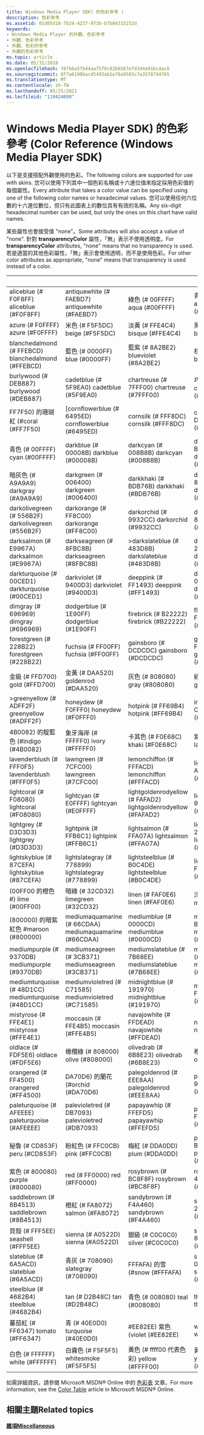 ```yaml
---
title: Windows Media Player SDK) 的色彩參考 (
description: 色彩參考
ms.assetid: 01d05d18-7b24-4237-973b-b7b84315252d
keywords:
- Windows Media Player 的外觀、色彩參考
- 外觀、色彩參考
- 外觀、色彩的參考
- 外觀的色彩參考
ms.topic: article
ms.date: 05/31/2018
ms.openlocfilehash: f67b6a5fb44aa7576c82b6567e7d3d4a91bc4ac8
ms.sourcegitcommit: 0f7a8198bacd5493ab1e78a9583c7a3578794765
ms.translationtype: MT
ms.contentlocale: zh-TW
ms.lasthandoff: 05/25/2021
ms.locfileid: "110424098"
---
```

# <a name="color-reference-windows-media-player-sdk"></a><span data-ttu-id="c938c-107">Windows Media Player SDK) 的色彩參考 (</span><span class="sxs-lookup"><span data-stu-id="c938c-107">Color Reference (Windows Media Player SDK)</span></span>

<span data-ttu-id="c938c-108">以下是支援搭配外觀使用的色彩。</span><span class="sxs-lookup"><span data-stu-id="c938c-108">The following colors are supported for use with skins.</span></span> <span data-ttu-id="c938c-109">您可以使用下列其中一個色彩名稱或十六進位值來指定採用色彩值的每個屬性。</span><span class="sxs-lookup"><span data-stu-id="c938c-109">Every attribute that takes a color value can be specified using one of the following color names or hexadecimal values.</span></span> <span data-ttu-id="c938c-110">您可以使用任何六位數的十六進位數位，但只有此圖表上的數位具有有效的名稱。</span><span class="sxs-lookup"><span data-stu-id="c938c-110">Any six-digit hexadecimal number can be used, but only the ones on this chart have valid names.</span></span>

<span data-ttu-id="c938c-111">某些屬性也會接受值 "none"。</span><span class="sxs-lookup"><span data-stu-id="c938c-111">Some attributes will also accept a value of "none".</span></span> <span data-ttu-id="c938c-112">針對 **transparencyColor** 屬性，「無」表示不使用透明度。</span><span class="sxs-lookup"><span data-stu-id="c938c-112">For **transparencyColor** attributes, "none" means that no transparency is used.</span></span> <span data-ttu-id="c938c-113">若是適當的其他色彩屬性，「無」表示會使用透明，而不是使用色彩。</span><span class="sxs-lookup"><span data-stu-id="c938c-113">For other color attributes as appropriate, "none" means that transparency is used instead of a color.</span></span>



|          &nbsp;            |            &nbsp;           |             &nbsp;              |           &nbsp;             |
|----------------------------|-----------------------------|---------------------------------|------------------------------|
| <span data-ttu-id="c938c-114">aliceblue (\# F0F8FF) </span><span class="sxs-lookup"><span data-stu-id="c938c-114">aliceblue (\#F0F8FF)</span></span>       | <span data-ttu-id="c938c-115">antiquewhite (\# FAEBD7) </span><span class="sxs-lookup"><span data-stu-id="c938c-115">antiquewhite (\#FAEBD7)</span></span>     | <span data-ttu-id="c938c-116">綠色 (\# 00FFFF) </span><span class="sxs-lookup"><span data-stu-id="c938c-116">aqua (\#00FFFF)</span></span>                 | <span data-ttu-id="c938c-117">青綠色 (\# 7FFFD4) </span><span class="sxs-lookup"><span data-stu-id="c938c-117">aquamarine (\#7FFFD4)</span></span>        |
| <span data-ttu-id="c938c-118">azure (\# F0FFFF) </span><span class="sxs-lookup"><span data-stu-id="c938c-118">azure (\#F0FFFF)</span></span>           | <span data-ttu-id="c938c-119">米色 (\# F5F5DC) </span><span class="sxs-lookup"><span data-stu-id="c938c-119">beige (\#F5F5DC)</span></span>            | <span data-ttu-id="c938c-120">淡黃 (\# FFE4C4) </span><span class="sxs-lookup"><span data-stu-id="c938c-120">bisque (\#FFE4C4)</span></span>               | <span data-ttu-id="c938c-121">黑色 (\# 000000) </span><span class="sxs-lookup"><span data-stu-id="c938c-121">black (\#000000)</span></span>             |
| <span data-ttu-id="c938c-122">blanchedalmond (\# FFEBCD) </span><span class="sxs-lookup"><span data-stu-id="c938c-122">blanchedalmond (\#FFEBCD)</span></span>  | <span data-ttu-id="c938c-123">藍色 (\# 0000FF) </span><span class="sxs-lookup"><span data-stu-id="c938c-123">blue (\#0000FF)</span></span>             | <span data-ttu-id="c938c-124">藍紫 (\# 8A2BE2) </span><span class="sxs-lookup"><span data-stu-id="c938c-124">blueviolet (\#8A2BE2)</span></span>           | <span data-ttu-id="c938c-125">棕色 (\# A52A2A) </span><span class="sxs-lookup"><span data-stu-id="c938c-125">brown (\#A52A2A)</span></span>             |
| <span data-ttu-id="c938c-126">burlywood (\# DEB887) </span><span class="sxs-lookup"><span data-stu-id="c938c-126">burlywood (\#DEB887)</span></span>       | <span data-ttu-id="c938c-127">cadetblue (\# 5F9EA0) </span><span class="sxs-lookup"><span data-stu-id="c938c-127">cadetblue (\#5F9EA0)</span></span>        | <span data-ttu-id="c938c-128">chartreuse (\# 7FFF00) </span><span class="sxs-lookup"><span data-stu-id="c938c-128">chartreuse (\#7FFF00)</span></span>           | <span data-ttu-id="c938c-129">巧克力 (\# D2691E) </span><span class="sxs-lookup"><span data-stu-id="c938c-129">chocolate (\#D2691E)</span></span>         |
| <span data-ttu-id="c938c-130">FF7F50) 的珊瑚紅 (\#</span><span class="sxs-lookup"><span data-stu-id="c938c-130">coral (\#FF7F50)</span></span>           | <span data-ttu-id="c938c-131">[cornflowerblue (\# 6495ED) </span><span class="sxs-lookup"><span data-stu-id="c938c-131">cornflowerblue (\#6495ED)</span></span>   | <span data-ttu-id="c938c-132">cornsilk (\# FFF8DC) </span><span class="sxs-lookup"><span data-stu-id="c938c-132">cornsilk (\#FFF8DC)</span></span>             | <span data-ttu-id="c938c-133">crimson (\# DC143C) </span><span class="sxs-lookup"><span data-stu-id="c938c-133">crimson (\#DC143C)</span></span>           |
| <span data-ttu-id="c938c-134">青色 (\# 00FFFF) </span><span class="sxs-lookup"><span data-stu-id="c938c-134">cyan (\#00FFFF)</span></span>            | <span data-ttu-id="c938c-135">darkblue (\# 00008B) </span><span class="sxs-lookup"><span data-stu-id="c938c-135">darkblue (\#00008B)</span></span>         | <span data-ttu-id="c938c-136">darkcyan (\# 008B8B) </span><span class="sxs-lookup"><span data-stu-id="c938c-136">darkcyan (\#008B8B)</span></span>             | <span data-ttu-id="c938c-137">darkgoldenrod (\# B8860B) </span><span class="sxs-lookup"><span data-stu-id="c938c-137">darkgoldenrod (\#B8860B)</span></span>     |
| <span data-ttu-id="c938c-138">暗灰色 (\# A9A9A9) </span><span class="sxs-lookup"><span data-stu-id="c938c-138">darkgray (\#A9A9A9)</span></span>        | <span data-ttu-id="c938c-139">darkgreen (\# 006400) </span><span class="sxs-lookup"><span data-stu-id="c938c-139">darkgreen (\#006400)</span></span>        | <span data-ttu-id="c938c-140">darkkhaki (\# BDB76B) </span><span class="sxs-lookup"><span data-stu-id="c938c-140">darkkhaki (\#BDB76B)</span></span>            | <span data-ttu-id="c938c-141">darkmagenta (\# 8B008B) </span><span class="sxs-lookup"><span data-stu-id="c938c-141">darkmagenta (\#8B008B)</span></span>       |
| <span data-ttu-id="c938c-142">darkolivegreen (\# 556B2F) </span><span class="sxs-lookup"><span data-stu-id="c938c-142">darkolivegreen (\#556B2F)</span></span>  | <span data-ttu-id="c938c-143">darkorange (\# FF8C00) </span><span class="sxs-lookup"><span data-stu-id="c938c-143">darkorange (\#FF8C00)</span></span>       | <span data-ttu-id="c938c-144">darkorchid (\# 9932CC) </span><span class="sxs-lookup"><span data-stu-id="c938c-144">darkorchid (\#9932CC)</span></span>           | <span data-ttu-id="c938c-145">darkred (\# 8B0000) </span><span class="sxs-lookup"><span data-stu-id="c938c-145">darkred (\#8B0000)</span></span>           |
| <span data-ttu-id="c938c-146">darksalmon (\# E9967A) </span><span class="sxs-lookup"><span data-stu-id="c938c-146">darksalmon (\#E9967A)</span></span>      | <span data-ttu-id="c938c-147">darkseagreen (\# 8FBC8B) </span><span class="sxs-lookup"><span data-stu-id="c938c-147">darkseagreen (\#8FBC8B)</span></span>     | <span data-ttu-id="c938c-148">>darkslateblue (\# 483D8B) </span><span class="sxs-lookup"><span data-stu-id="c938c-148">darkslateblue (\#483D8B)</span></span>        | <span data-ttu-id="c938c-149">darkslategray (\# 2F4F4F) </span><span class="sxs-lookup"><span data-stu-id="c938c-149">darkslategray (\#2F4F4F)</span></span>     |
| <span data-ttu-id="c938c-150">darkturquoise (\# 00CED1) </span><span class="sxs-lookup"><span data-stu-id="c938c-150">darkturquoise (\#00CED1)</span></span>   | <span data-ttu-id="c938c-151">darkviolet (\# 9400D3) </span><span class="sxs-lookup"><span data-stu-id="c938c-151">darkviolet (\#9400D3)</span></span>       | <span data-ttu-id="c938c-152">deeppink (\# FF1493) </span><span class="sxs-lookup"><span data-stu-id="c938c-152">deeppink (\#FF1493)</span></span>             | <span data-ttu-id="c938c-153">deepskyblue (\# 00BFFF) </span><span class="sxs-lookup"><span data-stu-id="c938c-153">deepskyblue (\#00BFFF)</span></span>       |
| <span data-ttu-id="c938c-154">dimgray (\# 696969) </span><span class="sxs-lookup"><span data-stu-id="c938c-154">dimgray (\#696969)</span></span>         | <span data-ttu-id="c938c-155">dodgerblue (\# 1E90FF) </span><span class="sxs-lookup"><span data-stu-id="c938c-155">dodgerblue (\#1E90FF)</span></span>       | <span data-ttu-id="c938c-156">firebrick (\# B22222) </span><span class="sxs-lookup"><span data-stu-id="c938c-156">firebrick (\#B22222)</span></span>            | <span data-ttu-id="c938c-157">floralwhite (\# FFFAF0) </span><span class="sxs-lookup"><span data-stu-id="c938c-157">floralwhite (\#FFFAF0)</span></span>       |
| <span data-ttu-id="c938c-158">forestgreen (\# 228B22) </span><span class="sxs-lookup"><span data-stu-id="c938c-158">forestgreen (\#228B22)</span></span>     | <span data-ttu-id="c938c-159">fuchsia (\# FF00FF) </span><span class="sxs-lookup"><span data-stu-id="c938c-159">fuchsia (\#FF00FF)</span></span>          | <span data-ttu-id="c938c-160">gainsboro (\# DCDCDC) </span><span class="sxs-lookup"><span data-stu-id="c938c-160">gainsboro (\#DCDCDC)</span></span>            | <span data-ttu-id="c938c-161">ghostwhite (\# F8F8FF) </span><span class="sxs-lookup"><span data-stu-id="c938c-161">ghostwhite (\#F8F8FF)</span></span>        |
| <span data-ttu-id="c938c-162">金級 (\# FFD700) </span><span class="sxs-lookup"><span data-stu-id="c938c-162">gold (\#FFD700)</span></span>            | <span data-ttu-id="c938c-163">金黃 (\# DAA520) </span><span class="sxs-lookup"><span data-stu-id="c938c-163">goldenrod (\#DAA520)</span></span>        | <span data-ttu-id="c938c-164">灰色 (\# 808080) </span><span class="sxs-lookup"><span data-stu-id="c938c-164">gray (\#808080)</span></span>                 | <span data-ttu-id="c938c-165">綠色 (\# 008000) </span><span class="sxs-lookup"><span data-stu-id="c938c-165">green (\#008000)</span></span>             |
| <span data-ttu-id="c938c-166">>greenyellow (\# ADFF2F) </span><span class="sxs-lookup"><span data-stu-id="c938c-166">greenyellow (\#ADFF2F)</span></span>     | <span data-ttu-id="c938c-167">honeydew (\# F0FFF0) </span><span class="sxs-lookup"><span data-stu-id="c938c-167">honeydew (\#F0FFF0)</span></span>         | <span data-ttu-id="c938c-168">hotpink (\# FF69B4) </span><span class="sxs-lookup"><span data-stu-id="c938c-168">hotpink (\#FF69B4)</span></span>              | <span data-ttu-id="c938c-169">indianred (\# CD5C5C) </span><span class="sxs-lookup"><span data-stu-id="c938c-169">indianred (\#CD5C5C)</span></span>         |
| <span data-ttu-id="c938c-170">4B0082) 的靛藍色 (\#</span><span class="sxs-lookup"><span data-stu-id="c938c-170">indigo (\#4B0082)</span></span>          | <span data-ttu-id="c938c-171">象牙海岸 (\# FFFFF0) </span><span class="sxs-lookup"><span data-stu-id="c938c-171">ivory (\#FFFFF0)</span></span>            | <span data-ttu-id="c938c-172">卡其色 (\# F0E68C) </span><span class="sxs-lookup"><span data-stu-id="c938c-172">khaki (\#F0E68C)</span></span>                | <span data-ttu-id="c938c-173">紫色 (\# E6E6FA) </span><span class="sxs-lookup"><span data-stu-id="c938c-173">lavender (\#E6E6FA)</span></span>          |
| <span data-ttu-id="c938c-174">lavenderblush (\# FFF0F5) </span><span class="sxs-lookup"><span data-stu-id="c938c-174">lavenderblush (\#FFF0F5)</span></span>   | <span data-ttu-id="c938c-175">lawngreen (\# 7CFC00) </span><span class="sxs-lookup"><span data-stu-id="c938c-175">lawngreen (\#7CFC00)</span></span>        | <span data-ttu-id="c938c-176">lemonchiffon (\# FFFACD) </span><span class="sxs-lookup"><span data-stu-id="c938c-176">lemonchiffon (\#FFFACD)</span></span>         | <span data-ttu-id="c938c-177">lightblue (\# ADD8E6) </span><span class="sxs-lookup"><span data-stu-id="c938c-177">lightblue (\#ADD8E6)</span></span>         |
| <span data-ttu-id="c938c-178">lightcoral (\# F08080) </span><span class="sxs-lookup"><span data-stu-id="c938c-178">lightcoral (\#F08080)</span></span>      | <span data-ttu-id="c938c-179">lightcyan (\# E0FFFF) </span><span class="sxs-lookup"><span data-stu-id="c938c-179">lightcyan (\#E0FFFF)</span></span>        | <span data-ttu-id="c938c-180">lightgoldenrodyellow (\# FAFAD2) </span><span class="sxs-lookup"><span data-stu-id="c938c-180">lightgoldenrodyellow (\#FAFAD2)</span></span> | <span data-ttu-id="c938c-181">lightgreen (\# 90EE90) </span><span class="sxs-lookup"><span data-stu-id="c938c-181">lightgreen (\#90EE90)</span></span>        |
| <span data-ttu-id="c938c-182">lightgrey (\# D3D3D3) </span><span class="sxs-lookup"><span data-stu-id="c938c-182">lightgrey (\#D3D3D3)</span></span>       | <span data-ttu-id="c938c-183">lightpink (\# FFB6C1) </span><span class="sxs-lookup"><span data-stu-id="c938c-183">lightpink (\#FFB6C1)</span></span>        | <span data-ttu-id="c938c-184">lightsalmon (\# FFA07A) </span><span class="sxs-lookup"><span data-stu-id="c938c-184">lightsalmon (\#FFA07A)</span></span>          | <span data-ttu-id="c938c-185">lightseagreen (\# 20B2AA) </span><span class="sxs-lookup"><span data-stu-id="c938c-185">lightseagreen (\#20B2AA)</span></span>     |
| <span data-ttu-id="c938c-186">lightskyblue (\# 87CEFA) </span><span class="sxs-lookup"><span data-stu-id="c938c-186">lightskyblue (\#87CEFA)</span></span>    | <span data-ttu-id="c938c-187">lightslategray (\# 778899) </span><span class="sxs-lookup"><span data-stu-id="c938c-187">lightslategray (\#778899)</span></span>   | <span data-ttu-id="c938c-188">lightsteelblue (\# B0C4DE) </span><span class="sxs-lookup"><span data-stu-id="c938c-188">lightsteelblue (\#B0C4DE)</span></span>       | <span data-ttu-id="c938c-189">lightyellow (\# FFFFE0) </span><span class="sxs-lookup"><span data-stu-id="c938c-189">lightyellow (\#FFFFE0)</span></span>       |
| <span data-ttu-id="c938c-190"> (00FF00 的橙色 \#) </span><span class="sxs-lookup"><span data-stu-id="c938c-190">lime (\#00FF00)</span></span>            | <span data-ttu-id="c938c-191">暗綠 (\# 32CD32) </span><span class="sxs-lookup"><span data-stu-id="c938c-191">limegreen (\#32CD32)</span></span>        | <span data-ttu-id="c938c-192">linen (\# FAF0E6) </span><span class="sxs-lookup"><span data-stu-id="c938c-192">linen (\#FAF0E6)</span></span>                | <span data-ttu-id="c938c-193">洋紅色 (\# FF00FF) </span><span class="sxs-lookup"><span data-stu-id="c938c-193">magenta (\#FF00FF)</span></span>           |
| <span data-ttu-id="c938c-194"> (800000) 的暗紫紅色 \#</span><span class="sxs-lookup"><span data-stu-id="c938c-194">maroon (\#800000)</span></span>          | <span data-ttu-id="c938c-195">mediumaquamarine (\# 66CDAA) </span><span class="sxs-lookup"><span data-stu-id="c938c-195">mediumaquamarine (\#66CDAA)</span></span> | <span data-ttu-id="c938c-196">mediumblue (\# 0000CD) </span><span class="sxs-lookup"><span data-stu-id="c938c-196">mediumblue (\#0000CD)</span></span>           | <span data-ttu-id="c938c-197">mediumorchid (\# BA55D3) </span><span class="sxs-lookup"><span data-stu-id="c938c-197">mediumorchid (\#BA55D3)</span></span>      |
| <span data-ttu-id="c938c-198">mediumpurple (\# 9370DB) </span><span class="sxs-lookup"><span data-stu-id="c938c-198">mediumpurple (\#9370DB)</span></span>    | <span data-ttu-id="c938c-199">mediumseagreen (\# 3CB371) </span><span class="sxs-lookup"><span data-stu-id="c938c-199">mediumseagreen (\#3CB371)</span></span>   | <span data-ttu-id="c938c-200">mediumslateblue (\# 7B68EE) </span><span class="sxs-lookup"><span data-stu-id="c938c-200">mediumslateblue (\#7B68EE)</span></span>      | <span data-ttu-id="c938c-201">mediumspringgreen (\# 00FA9A) </span><span class="sxs-lookup"><span data-stu-id="c938c-201">mediumspringgreen (\#00FA9A)</span></span> |
| <span data-ttu-id="c938c-202">mediumturquoise (\# 48D1CC) </span><span class="sxs-lookup"><span data-stu-id="c938c-202">mediumturquoise (\#48D1CC)</span></span> | <span data-ttu-id="c938c-203">mediumvioletred (\# C71585) </span><span class="sxs-lookup"><span data-stu-id="c938c-203">mediumvioletred (\#C71585)</span></span>  | <span data-ttu-id="c938c-204">midnightblue (\# 191970) </span><span class="sxs-lookup"><span data-stu-id="c938c-204">midnightblue (\#191970)</span></span>         | <span data-ttu-id="c938c-205">mintcream (\# F5FFFA) </span><span class="sxs-lookup"><span data-stu-id="c938c-205">mintcream (\#F5FFFA)</span></span>         |
| <span data-ttu-id="c938c-206">mistyrose (\# FFE4E1) </span><span class="sxs-lookup"><span data-stu-id="c938c-206">mistyrose (\#FFE4E1)</span></span>       | <span data-ttu-id="c938c-207">moccasin (\# FFE4B5) </span><span class="sxs-lookup"><span data-stu-id="c938c-207">moccasin (\#FFE4B5)</span></span>         | <span data-ttu-id="c938c-208">navajowhite (\# FFDEAD) </span><span class="sxs-lookup"><span data-stu-id="c938c-208">navajowhite (\#FFDEAD)</span></span>          | <span data-ttu-id="c938c-209">navy (\# 000080) </span><span class="sxs-lookup"><span data-stu-id="c938c-209">navy (\#000080)</span></span>              |
| <span data-ttu-id="c938c-210">oldlace (\# FDF5E6) </span><span class="sxs-lookup"><span data-stu-id="c938c-210">oldlace (\#FDF5E6)</span></span>         | <span data-ttu-id="c938c-211">橄欖綠 (\# 808000) </span><span class="sxs-lookup"><span data-stu-id="c938c-211">olive (\#808000)</span></span>            | <span data-ttu-id="c938c-212">olivedrab (\# 6B8E23) </span><span class="sxs-lookup"><span data-stu-id="c938c-212">olivedrab (\#6B8E23)</span></span>            | <span data-ttu-id="c938c-213">橙色 (\# FFA500) </span><span class="sxs-lookup"><span data-stu-id="c938c-213">orange (\#FFA500)</span></span>            |
| <span data-ttu-id="c938c-214">orangered (\# FF4500) </span><span class="sxs-lookup"><span data-stu-id="c938c-214">orangered (\#FF4500)</span></span>       | <span data-ttu-id="c938c-215">DA70D6) 的蘭花 (\#</span><span class="sxs-lookup"><span data-stu-id="c938c-215">orchid (\#DA70D6)</span></span>           | <span data-ttu-id="c938c-216">palegoldenrod (\# EEE8AA) </span><span class="sxs-lookup"><span data-stu-id="c938c-216">palegoldenrod (\#EEE8AA)</span></span>        | <span data-ttu-id="c938c-217">palegreen (\# 98FB98) </span><span class="sxs-lookup"><span data-stu-id="c938c-217">palegreen (\#98FB98)</span></span>         |
| <span data-ttu-id="c938c-218">paleturquoise (\# AFEEEE) </span><span class="sxs-lookup"><span data-stu-id="c938c-218">paleturquoise (\#AFEEEE)</span></span>   | <span data-ttu-id="c938c-219">palevioletred (\# DB7093) </span><span class="sxs-lookup"><span data-stu-id="c938c-219">palevioletred (\#DB7093)</span></span>    | <span data-ttu-id="c938c-220">papayawhip (\# FFEFD5) </span><span class="sxs-lookup"><span data-stu-id="c938c-220">papayawhip (\#FFEFD5)</span></span>           | <span data-ttu-id="c938c-221">peachpuff (\# FFDAB9) </span><span class="sxs-lookup"><span data-stu-id="c938c-221">peachpuff (\#FFDAB9)</span></span>         |
| <span data-ttu-id="c938c-222">秘魯 (\# CD853F) </span><span class="sxs-lookup"><span data-stu-id="c938c-222">peru (\#CD853F)</span></span>            | <span data-ttu-id="c938c-223">粉紅色 (\# FFC0CB) </span><span class="sxs-lookup"><span data-stu-id="c938c-223">pink (\#FFC0CB)</span></span>             | <span data-ttu-id="c938c-224">梅紅 (\# DDA0DD) </span><span class="sxs-lookup"><span data-stu-id="c938c-224">plum (\#DDA0DD)</span></span>                 | <span data-ttu-id="c938c-225">powderblue (\# B0E0E6) </span><span class="sxs-lookup"><span data-stu-id="c938c-225">powderblue (\#B0E0E6)</span></span>        |
| <span data-ttu-id="c938c-226">紫色 (\# 800080) </span><span class="sxs-lookup"><span data-stu-id="c938c-226">purple (\#800080)</span></span>          | <span data-ttu-id="c938c-227">red (\# FF0000) </span><span class="sxs-lookup"><span data-stu-id="c938c-227">red (\#FF0000)</span></span>              | <span data-ttu-id="c938c-228">rosybrown (\# BC8F8F) </span><span class="sxs-lookup"><span data-stu-id="c938c-228">rosybrown (\#BC8F8F)</span></span>            | <span data-ttu-id="c938c-229">royalblue (\# 4169E1) </span><span class="sxs-lookup"><span data-stu-id="c938c-229">royalblue (\#4169E1)</span></span>         |
| <span data-ttu-id="c938c-230">saddlebrown (\# 8B4513) </span><span class="sxs-lookup"><span data-stu-id="c938c-230">saddlebrown (\#8B4513)</span></span>     | <span data-ttu-id="c938c-231">橙紅 (\# FA8072) </span><span class="sxs-lookup"><span data-stu-id="c938c-231">salmon (\#FA8072)</span></span>           | <span data-ttu-id="c938c-232">sandybrown (\# F4A460) </span><span class="sxs-lookup"><span data-stu-id="c938c-232">sandybrown (\#F4A460)</span></span>           | <span data-ttu-id="c938c-233">seagreen (\# 2E8B57) </span><span class="sxs-lookup"><span data-stu-id="c938c-233">seagreen (\#2E8B57)</span></span>          |
| <span data-ttu-id="c938c-234">貝殼 (\# FFF5EE) </span><span class="sxs-lookup"><span data-stu-id="c938c-234">seashell (\#FFF5EE)</span></span>        | <span data-ttu-id="c938c-235">sienna (\# A0522D) </span><span class="sxs-lookup"><span data-stu-id="c938c-235">sienna (\#A0522D)</span></span>           | <span data-ttu-id="c938c-236">銀級 (\# C0C0C0) </span><span class="sxs-lookup"><span data-stu-id="c938c-236">silver (\#C0C0C0)</span></span>               | <span data-ttu-id="c938c-237">skyblue (\# 87CEEB) </span><span class="sxs-lookup"><span data-stu-id="c938c-237">skyblue (\#87CEEB)</span></span>           |
| <span data-ttu-id="c938c-238">slateblue (\# 6A5ACD) </span><span class="sxs-lookup"><span data-stu-id="c938c-238">slateblue (\#6A5ACD)</span></span>       | <span data-ttu-id="c938c-239">青灰 (\# 708090) </span><span class="sxs-lookup"><span data-stu-id="c938c-239">slategray (\#708090)</span></span>        | <span data-ttu-id="c938c-240">FFFAFA) 的雪 (\#</span><span class="sxs-lookup"><span data-stu-id="c938c-240">snow (\#FFFAFA)</span></span>                 | <span data-ttu-id="c938c-241">springgreen (\# 00FF7F) </span><span class="sxs-lookup"><span data-stu-id="c938c-241">springgreen (\#00FF7F)</span></span>       |
| <span data-ttu-id="c938c-242">steelblue (\# 4682B4) </span><span class="sxs-lookup"><span data-stu-id="c938c-242">steelblue (\#4682B4)</span></span>       | <span data-ttu-id="c938c-243">tan (\# D2B48C) </span><span class="sxs-lookup"><span data-stu-id="c938c-243">tan (\#D2B48C)</span></span>              | <span data-ttu-id="c938c-244">青色 (\# 008080) </span><span class="sxs-lookup"><span data-stu-id="c938c-244">teal (\#008080)</span></span>                 | <span data-ttu-id="c938c-245">thistle (\# D8BFD8) </span><span class="sxs-lookup"><span data-stu-id="c938c-245">thistle (\#D8BFD8)</span></span>           |
| <span data-ttu-id="c938c-246">蕃茄紅 (\# FF6347) </span><span class="sxs-lookup"><span data-stu-id="c938c-246">tomato (\#FF6347)</span></span>          | <span data-ttu-id="c938c-247">青 (\# 40E0D0) </span><span class="sxs-lookup"><span data-stu-id="c938c-247">turquoise (\#40E0D0)</span></span>        | <span data-ttu-id="c938c-248">\#EE82EE) 紫色 (</span><span class="sxs-lookup"><span data-stu-id="c938c-248">violet (\#EE82EE)</span></span>               | <span data-ttu-id="c938c-249">wheat (\# F5DEB3) </span><span class="sxs-lookup"><span data-stu-id="c938c-249">wheat (\#F5DEB3)</span></span>             |
| <span data-ttu-id="c938c-250">白色 (\# FFFFFF) </span><span class="sxs-lookup"><span data-stu-id="c938c-250">white (\#FFFFFF)</span></span>           | <span data-ttu-id="c938c-251">白霧色 (\# F5F5F5) </span><span class="sxs-lookup"><span data-stu-id="c938c-251">whitesmoke (\#F5F5F5)</span></span>       | <span data-ttu-id="c938c-252">黃色 (\# ffff00 代表色彩) </span><span class="sxs-lookup"><span data-stu-id="c938c-252">yellow (\#FFFF00)</span></span>               | <span data-ttu-id="c938c-253">黃綠 (\# 9ACD32) </span><span class="sxs-lookup"><span data-stu-id="c938c-253">yellowgreen (\#9ACD32)</span></span>       |



 

<span data-ttu-id="c938c-254">如需詳細資訊，請參閱 Microsoft MSDN® Online 中的 [色彩表](https://msdn.microsoft.com/library/ms531197.aspx) 文章。</span><span class="sxs-lookup"><span data-stu-id="c938c-254">For more information, see the [Color Table](https://msdn.microsoft.com/library/ms531197.aspx) article in Microsoft MSDN® Online.</span></span>

## <a name="related-topics"></a><span data-ttu-id="c938c-255">相關主題</span><span class="sxs-lookup"><span data-stu-id="c938c-255">Related topics</span></span>

<dl> <dt>

[<span data-ttu-id="c938c-256">**雜項**</span><span class="sxs-lookup"><span data-stu-id="c938c-256">**Miscellaneous**</span></span>](miscellaneous.md)
</dt> </dl>

 

 




